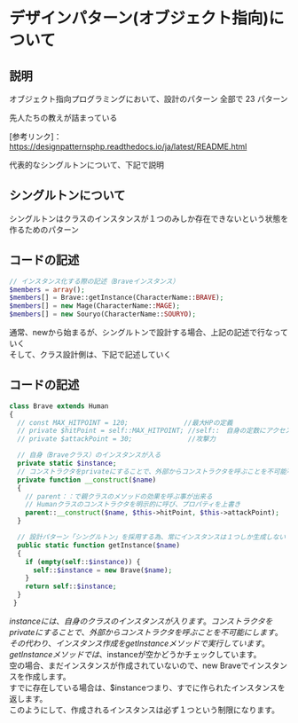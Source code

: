 # デザインパターン(オブジェクト指向)について
## 説明
オブジェクト指向プログラミングにおいて、設計のパターン
全部で 23 パターン

先人たちの教えが詰まっている

[参考リンク]：https://designpatternsphp.readthedocs.io/ja/latest/README.html

 代表的なシングルトンについて、下記で説明
 
 ## シングルトンについて
 シングルトンはクラスのインスタンスが１つのみしか存在できないという状態を作るためのパターン
 
 ## コードの記述
 
```php
// インスタンス化する際の記述（Braveインスタンス）
$members = array();
$members[] = Brave::getInstance(CharacterName::BRAVE);
$members[] = new Mage(CharacterName::MAGE);
$members[] = new Souryo(CharacterName::SOURYO);

```
通常、newから始まるが、シングルトンで設計する場合、上記の記述で行なっていく　  
そして、クラス設計側は、下記で記述していく　　
## コードの記述

```php
class Brave extends Human
{
  // const MAX_HITPOINT = 120;              //最大HPの定義
  // private $hitPoint = self::MAX_HITPOINT; //self::　自身の定数にアクセス。
  // private $attackPoint = 30;              //攻撃力

  // 自身（Braveクラス）のインスタンスが入る
  private static $instance;
  // コンストラクタをprivateにすることで、外部からコンストラクタを呼ぶことを不可能不可能する
  private function __construct($name)
  {
    // parent：：で親クラスのメソッドの効果を呼ぶ事が出来る
    // Humanクラスのコンストラクタを明示的に呼び、プロパティを上書き
    parent::__construct($name, $this->hitPoint, $this->attackPoint);
  }

  // 設計パターン「シングルトン」を採用する為、常にインスタンスは１つしか生成しない
  public static function getInstance($name)
  {
    if (empty(self::$instance)) {
      self::$instance = new Brave($name);
    }
    return self::$instance;
  }
 }

```
$instanceには、自身のクラスのインスタンスが入ります。  
コンストラクタをprivateにすることで、外部からコンストラクタを呼ぶことを不可能にします。  
その代わり、インスタンス作成をgetInstanceメソッドで実行しています。  
getInstanceメソッドでは、$instanceが空かどうかチェックしています。  
空の場合、まだインスタンスが作成されていないので、new Braveでインスタンスを作成します。  
すでに存在している場合は、$instanceつまり、すでに作られたインスタンスを返します。  
このようにして、作成されるインスタンスは必ず１つという制限になります。  


